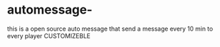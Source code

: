 # automessage-
this is a open source auto message that send a message every 10 min to every player  CUSTOMIZEBLE
